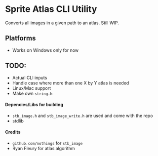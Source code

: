 # Sprite Atlas CLI Utility

Converts all images in a given path to an atlas.
Still WIP.

## Platforms
- Works on Windows only for now

## TODO:
- Actual CLI inputs
- Handle case where more than one X by Y atlas is needed
- Linux/Mac support
- Make own `string.h`

#### Depencies/Libs for building
- `stb_image.h` and `stb_image_write.h` are used and come with the repo
- stdlib

#### Credits
- `github.com/nothings` for `stb_image`
- Ryan Fleury for atlas algorithm